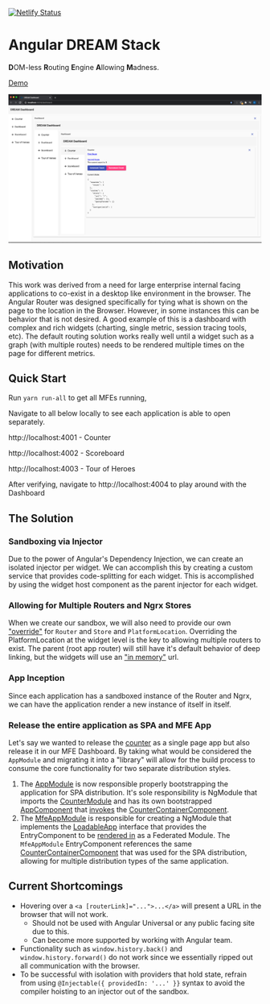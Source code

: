 [![Netlify Status](https://api.netlify.com/api/v1/badges/ebfd4a53-ce46-4b6b-84f6-cd63985cb9cc/deploy-status)](https://app.netlify.com/sites/ngx-dashboard-widget-sandbox-example/deploys)

# Angular DREAM Stack

**D**OM-less **R**outing **E**ngine **A**llowing **M**adness.

[Demo](https://angular-dream.netlify.app/)

![Dashboard](apps/mfe-dashboard/src/assets/dashboard.png)

## Motivation

This work was derived from a need for large enterprise internal facing applications to co-exist in a desktop like environment in the browser. The Angular Router was designed specifically for tying what is shown on the page to the location in the Browser.
However, in some instances this can be behavior that is not desired. A good example of this is a dashboard with complex and rich widgets (charting, single metric, session tracing tools, etc).
The default routing solution works really well until a widget such as a graph (with multiple routes) needs to be rendered multiple times on the page for different metrics.

## Quick Start

Run `yarn run-all` to get all MFEs running,

Navigate to all below locally to see each application is able to open separately.

http://localhost:4001 - Counter

http://localhost:4002 - Scoreboard

http://localhost:4003 - Tour of Heroes

After verifying, navigate to http://localhost:4004 to play around with the Dashboard

## The Solution

### Sandboxing via Injector

Due to the power of Angular's Dependency Injection, we can create an isolated injector per widget. We can accomplish this by creating a custom service that provides code-splitting for each widget. This is accomplished by using the widget host component as the parent injector for each widget.

### Allowing for Multiple Routers and Ngrx Stores

When we create our sandbox, we will also need to provide our own ["override"](https://github.com/kylecannon/angular-dream-stack/blob/master/libs/app-utils/src/lib/app-loader.service.ts) for `Router` and `Store` and `PlatformLocation`. Overriding the PlatformLocation at the widget level is the key to allowing multiple routers to exist. The parent (root app router) will still have it's default behavior of deep linking, but the widgets will use an ["in memory"](https://github.com/kylecannon/ngx-dashboard-widget-sandbox-example/blob/master/src/app/widget-utils/widget-platform-location.ts) url.

### App Inception

Since each application has a sandboxed instance of the Router and Ngrx, we can have the application render a new instance of itself in itself.

### Release the entire application as SPA and MFE App

Let's say we wanted to release the [counter](https://github.com/kylecannon/angular-dream-stack/tree/master/libs/counter) as a single page app but also release it in our MFE Dashboard.
By taking what would be considered the `AppModule` and migrating it into a "library" will allow for the build process to consume the core functionality for two separate distribution styles.

1. The [AppModule](https://github.com/kylecannon/angular-dream-stack/blob/master/apps/mfe-counter/src/app/app.module.ts) is now responsible properly bootstrapping the application for SPA distribution.
   It's sole responsibility is NgModule that imports the [CounterModule](https://github.com/kylecannon/angular-dream-stack/blob/master/libs/counter/src/lib/counter.module.ts#L58) and has its own bootstrapped [AppComponent](https://github.com/kylecannon/angular-dream-stack/blob/master/apps/mfe-counter/src/app/app.component.ts#L8) that [invokes](https://github.com/kylecannon/angular-dream-stack/blob/master/apps/mfe-counter/src/app/app.component.html#L11) the [CounterContainerComponent](https://github.com/kylecannon/angular-dream-stack/blob/master/libs/counter/src/lib/counter-container/counter-container.component.ts).
2. The [MfeAppModule](https://github.com/kylecannon/angular-dream-stack/blob/master/apps/mfe-counter/src/app/mfe-app.module.ts) is responsible for creating a NgModule that implements the [LoadableApp](https://github.com/kylecannon/angular-dream-stack/blob/master/libs/app-utils/src/lib/loadable-app.ts#L3) interface that provides the EntryComponent to be [rendered in](https://github.com/kylecannon/angular-dream-stack/blob/master/libs/app-utils/src/lib/render-app.directive.ts#L34) as a Federated Module.
   The `MfeAppModule` EntryComponent references the same [CounterContainerComponent](https://github.com/kylecannon/angular-dream-stack/blob/master/libs/counter/src/lib/counter-container/counter-container.component.ts#L11) that was used for the SPA distribution, allowing for multiple distribution types of the same application.

## Current Shortcomings

- Hovering over a `<a [routerLink]="...">...</a>` will present a URL in the browser that will not work.
  - Should not be used with Angular Universal or any public facing site due to this.
  - Can become more supported by working with Angular team.
- Functionality such as `window.history.back()` and `window.history.forward()` do not work since we essentially ripped out all communication with the browser.
- To be successful with isolation with providers that hold state, refrain from using `@Injectable({ providedIn: '...' }}` syntax to avoid the compiler hoisting to an injector out of the sandbox.
